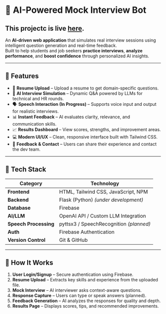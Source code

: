 # 🤖 AI-Powered Mock Interview Bot

## This projectc is live [here](https://ai-powered-mock-interview-bot.vercel.app/).

An **AI-driven web application** that simulates real interview sessions using intelligent question generation and real-time feedback.  
Built to help students and job seekers **practice interviews**, **analyze performance**, and **boost confidence** through personalized AI insights.

---

## 🌟 Features

- 📄 **Resume Upload** – Upload a resume to get domain-specific questions.  
- 💬 **AI Interview Simulation** – Dynamic Q&A powered by LLMs for technical and HR rounds.  
- 🗣️ **Speech Interaction (In Progress)** – Supports voice input and output for realistic interviews.  
- 📊 **Instant Feedback** – AI evaluates clarity, relevance, and communication skills.  
- 📈 **Results Dashboard** – View scores, strengths, and improvement areas.  
- 💻 **Modern UI/UX** – Clean, responsive interface built with Tailwind CSS.  
- 💬 **Feedback & Contact** – Users can share their experience and contact the dev team.

---

## 🧩 Tech Stack

| Category | Technology |
|-----------|-------------|
| **Frontend** | HTML, Tailwind CSS, JavaScript, NPM |
| **Backend** | Flask (Python) *(under development)* |
| **Database** | Firebase |
| **AI/LLM** | OpenAI API / Custom LLM Integration |
| **Speech Processing** | pyttsx3 / SpeechRecognition *(planned)* |
| **Auth** | Firebase Authentication |
| **Version Control** | Git & GitHub |

---

## 🚀 How It Works

1. **User Login/Signup** – Secure authentication using Firebase.  
2. **Resume Upload** – Extracts key skills and experience from the uploaded file.  
3. **Mock Interview** – AI interviewer asks context-aware questions.  
4. **Response Capture** – Users can type or speak answers (planned).  
5. **Feedback Generation** – AI analyzes the responses for quality and depth.  
6. **Results Page** – Displays scores, tips, and recommended improvements.


